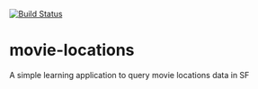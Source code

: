 [![Build Status](https://travis-ci.org/shubhanshu/movie-locations.svg?branch=master)](https://travis-ci.org/shubhanshu/movie-locations)
# movie-locations
A simple learning application to query movie locations data in SF
